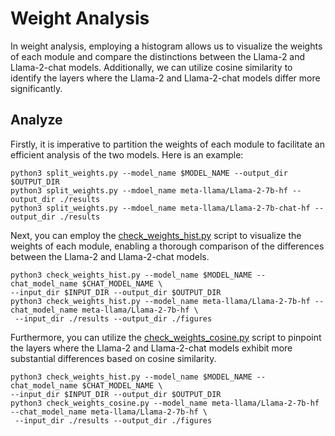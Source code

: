 # Weight Analysis

In weight analysis, employing a histogram allows us to visualize the weights of each module and compare the distinctions between the Llama-2 and Llama-2-chat models. Additionally, we can utilize cosine similarity to identify the layers where the Llama-2 and Llama-2-chat models differ more significantly.

## Analyze

Firstly, it is imperative to partition the weights of each module to facilitate an efficient analysis of the two models. Here is an example:
```
python3 split_weights.py --model_name $MODEL_NAME --output_dir $OUTPUT_DIR
python3 split_weights.py --mdoel_name meta-llama/Llama-2-7b-hf --output_dir ./results
python3 split_weights.py --mdoel_name meta-llama/Llama-2-7b-chat-hf --output_dir ./results
```

Next, you can employ the [check_weights_hist.py](check_weights_hist.py) script to visualize the weights of each module, enabling a thorough comparison of the differences between the Llama-2 and Llama-2-chat models.
```
python3 check_weights_hist.py --model_name $MODEL_NAME --chat_model_name $CHAT_MODEL_NAME \
--input_dir $INPUT_DIR --output_dir $OUTPUT_DIR
python3 check_weights_hist.py --model_name meta-llama/Llama-2-7b-hf --chat_model_name meta-llama/Llama-2-7b-hf \
 --input_dir ./results --output_dir ./figures
```

Furthermore, you can utilize the [check_weights_cosine.py](check_weights_cosine.py) script to pinpoint the layers where the Llama-2 and Llama-2-chat models exhibit more substantial differences based on cosine similarity.
```
python3 check_weights_hist.py --model_name $MODEL_NAME --chat_model_name $CHAT_MODEL_NAME \
--input_dir $INPUT_DIR --output_dir $OUTPUT_DIR
python3 check_weights_cosine.py --model_name meta-llama/Llama-2-7b-hf --chat_model_name meta-llama/Llama-2-7b-hf \
 --input_dir ./results --output_dir ./figures
```
